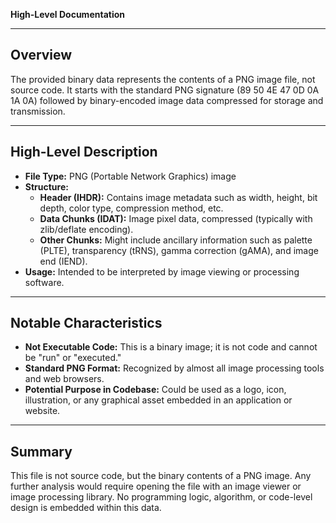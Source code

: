 **High-Level Documentation**

---

## Overview

The provided binary data represents the contents of a PNG image file, not source code. It starts with the standard PNG signature (89 50 4E 47 0D 0A 1A 0A) followed by binary-encoded image data compressed for storage and transmission.

---

## High-Level Description

- **File Type:** PNG (Portable Network Graphics) image
- **Structure:**
  - **Header (IHDR):** Contains image metadata such as width, height, bit depth, color type, compression method, etc.
  - **Data Chunks (IDAT):** Image pixel data, compressed (typically with zlib/deflate encoding).
  - **Other Chunks:** Might include ancillary information such as palette (PLTE), transparency (tRNS), gamma correction (gAMA), and image end (IEND).
- **Usage:** Intended to be interpreted by image viewing or processing software.

---

## Notable Characteristics

- **Not Executable Code:** This is a binary image; it is not code and cannot be "run" or "executed."
- **Standard PNG Format:** Recognized by almost all image processing tools and web browsers.
- **Potential Purpose in Codebase:** Could be used as a logo, icon, illustration, or any graphical asset embedded in an application or website.

---

## Summary

This file is not source code, but the binary contents of a PNG image. Any further analysis would require opening the file with an image viewer or image processing library. No programming logic, algorithm, or code-level design is embedded within this data.